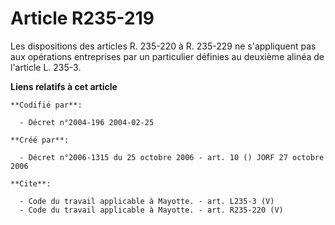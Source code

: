 # Article R235-219

Les dispositions des articles R. 235-220 à R. 235-229 ne s'appliquent pas aux opérations entreprises par un particulier
définies au deuxième alinéa de l'article L. 235-3.

**Liens relatifs à cet article**

	**Codifié par**:

	  - Décret n°2004-196 2004-02-25

	**Créé par**:

	  - Décret n°2006-1315 du 25 octobre 2006 - art. 10 () JORF 27 octobre 2006

	**Cite**:

	  - Code du travail applicable à Mayotte. - art. L235-3 (V)
	  - Code du travail applicable à Mayotte. - art. R235-220 (V)
